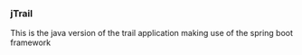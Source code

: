 ### jTrail
This is the java version of the trail application making use of the spring boot framework